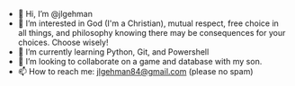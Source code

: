 - 👋 Hi, I’m @jlgehman
- 👀 I’m interested in God (I'm a Christian), mutual respect, free choice in all things, and philosophy knowing there may be consequences for your choices.  Choose wisely!
- 🌱 I’m currently learning Python, Git, and Powershell
- 💞️ I’m looking to collaborate on a game and database with my son.
- 📫 How to reach me: jlgehman84@gmail.com (please no spam)

<!---
jlgehman/jlgehman is a ✨ special ✨ repository because its `README.md` (this file) appears on your GitHub profile.
You can click the Preview link to take a look at your changes.
--->
